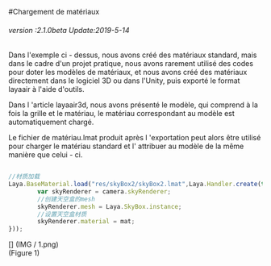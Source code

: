 #Chargement de matériaux

###### *version :2.1.0beta   Update:2019-5-14*

Dans l'exemple ci - dessus, nous avons créé des matériaux standard, mais dans le cadre d'un projet pratique, nous avons rarement utilisé des codes pour doter les modèles de matériaux, et nous avons créé des matériaux directement dans le logiciel 3D ou dans l'Unity, puis exporté le format layaair à l'aide d'outils.

Dans l 'article layaair3d, nous avons présenté le modèle, qui comprend à la fois la grille et le matériau, le matériau correspondant au modèle est automatiquement chargé.

Le fichier de matériau.lmat produit après l 'exportation peut alors être utilisé pour charger le matériau standard et l' attribuer au modèle de la même manière que celui - ci.


```typescript

//材质加载
Laya.BaseMaterial.load("res/skyBox2/skyBox2.lmat",Laya.Handler.create(this,function(mat) {
		var skyRenderer = camera.skyRenderer;
		//创建天空盒的mesh
		skyRenderer.mesh = Laya.SkyBox.instance;
		//设置天空盒材质
		skyRenderer.material = mat;	
}));
```


[] (IMG / 1.png) <br > (Figure 1)